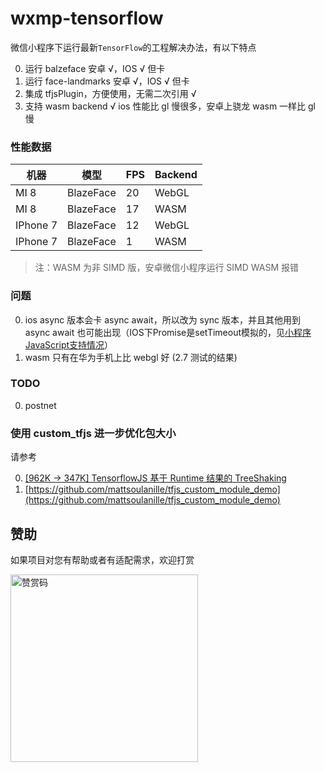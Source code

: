 # wxmp-tensorflow

微信小程序下运行最新`TensorFlow`的工程解决办法，有以下特点

0. 运行 balzeface 安卓 √，IOS √ 但卡
1. 运行 face-landmarks 安卓 √，IOS √ 但卡
2. 集成 tfjsPlugin，方便使用，无需二次引用 √
3. 支持 wasm backend √ ios 性能比 gl 慢很多，安卓上骁龙 wasm 一样比 gl 慢

### 性能数据

| 机器     | 模型      | FPS | Backend |
| -------- | --------- | --- | ------- |
| MI 8     | BlazeFace | 20  | WebGL   |
| MI 8     | BlazeFace | 17  | WASM    |
| IPhone 7 | BlazeFace | 12  | WebGL   |
| IPhone 7 | BlazeFace | 1   | WASM    |

> 注：WASM 为非 SIMD 版，安卓微信小程序运行 SIMD WASM 报错

### 问题

0. ios async 版本会卡 async await，所以改为 sync 版本，并且其他用到 async await 也可能出现（IOS下Promise是setTimeout模拟的，见[小程序JavaScript支持情况](https://developers.weixin.qq.com/miniprogram/dev/framework/runtime/js-support.html)）
1. wasm 只有在华为手机上比 webgl 好 (2.7 测试的结果)

### TODO

0. postnet

### 使用 custom_tfjs 进一步优化包大小

请参考

0. [[962K -> 347K] TensorflowJS 基于 Runtime 结果的 TreeShaking](https://juejin.cn/post/6947198156987711524/)
1. [https://github.com/mattsoulanille/tfjs_custom_module_demo](https://github.com/mattsoulanille/tfjs_custom_module_demo)

## 赞助

如果项目对您有帮助或者有适配需求，欢迎打赏

<img src="https://upload-images.jianshu.io/upload_images/252050-d3d6bfdb1bb06ddd.png?imageMogr2/auto-orient/strip%7CimageView2/2/w/1240" alt="赞赏码" width="300">
